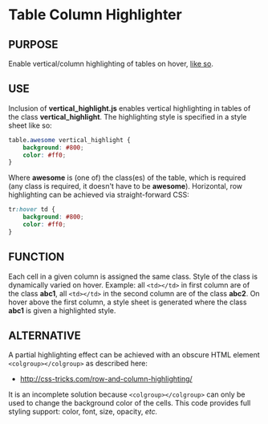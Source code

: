 # Table Column Highlighter

## PURPOSE
Enable vertical/column highlighting of tables on hover, [like so](http://2deviant.github.io/js/vertical_highlight.html).

## USE
Inclusion of **vertical_highlight.js** enables vertical
highlighting in tables of the class **vertical_highlight**.  The highlighting
style is specified in a style sheet like so:
```css
table.awesome vertical_highlight {
    background: #800;
    color: #ff0;
}
```
Where **awesome** is (one of) the class(es) of the table, which is required (any
class is required, it doesn't have to be **awesome**).
Horizontal, row highlighting can be achieved via straight-forward CSS:
```css
tr:hover td {
    background: #800;
    color: #ff0;
}
```
## FUNCTION
Each cell in a given column is assigned the same class.  Style of the
class is dynamically varied on hover. Example: all `<td></td>` in first
column are of the class **abc1**, all `<td></td>` in the second column are
of the class **abc2**.  On hover above the first column, a style sheet is
generated where the class **abc1** is given a highlighted style.

## ALTERNATIVE  
A partial highlighting effect can be achieved with an obscure HTML
element `<colgroup></colgroup>` as described here:
* http://css-tricks.com/row-and-column-highlighting/

It is an incomplete solution because `<colgroup></colgroup>` can only be
used to change the background color of the cells.  This code provides
full styling support: color, font, size, opacity, <i>etc.</i>

